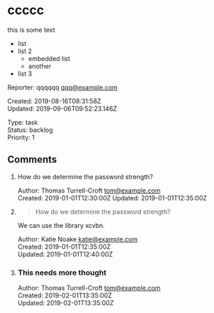 # ccccc

this is some text

[a link]: https://sonarcloud.io/documentation/analysis/scan/sonarscanner-for-maven/

- list
- list 2
  - embedded list
  - another
- list 3


Reporter: qqqqqq <qqq@example.com>  

Created: 2019-08-16T08:31:58Z  
Updated: 2019-09-06T09:52:23.146Z

Type: task  
Status: backlog  
Priority: 1

## Comments
1.  How do we determine the password strength?

    Author: Thomas Turrell-Croft <tom@example.com>  
    Created: 2019-01-01T12:30:00Z
    Updated: 2019-01-01T12:35:00Z

2.  > How do we determine the password strength?

    We can use the library xcvbn.

    Author: Katie Noake <katie@example.com>  
    Created: 2019-01-01T12:35:00Z  
    Updated: 2019-01-01T12:40:00Z
3.  ### This needs more thought

    Author: Thomas Turrell-Croft <tom@example.com>  
    Created: 2019-02-01T13:35:00Z  
    Updated: 2019-02-01T13:35:00Z
